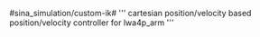 #sina_simulation/custom-ik#
'''
cartesian position/velocity based position/velocity controller for lwa4p_arm
'''
